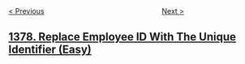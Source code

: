 <!--|This file generated by command(leetcode description); DO NOT EDIT.    |-->
<!--+----------------------------------------------------------------------+-->
<!--|@author    openset <openset.wang@gmail.com>                           |-->
<!--|@link      https://github.com/openset                                 |-->
<!--|@home      https://github.com/openset/leetcode                        |-->
<!--+----------------------------------------------------------------------+-->

[< Previous](../frog-position-after-t-seconds "Frog Position After T Seconds")
　　　　　　　　　　　　　　　　
[Next >](../find-a-corresponding-node-of-a-binary-tree-in-a-clone-of-that-tree "Find a Corresponding Node of a Binary Tree in a Clone of That Tree")

## [1378. Replace Employee ID With The Unique Identifier (Easy)](https://leetcode.com/problems/replace-employee-id-with-the-unique-identifier "使用唯一标识码替换员工ID")


